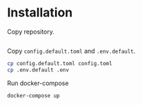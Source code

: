 # Installation

Copy repository.
```bash

```

Copy `config.default.toml` and `.env.default`.
```bash
cp config.default.toml config.toml
cp .env.default .env
```

Run docker-compose
```bash
docker-compose up
```
